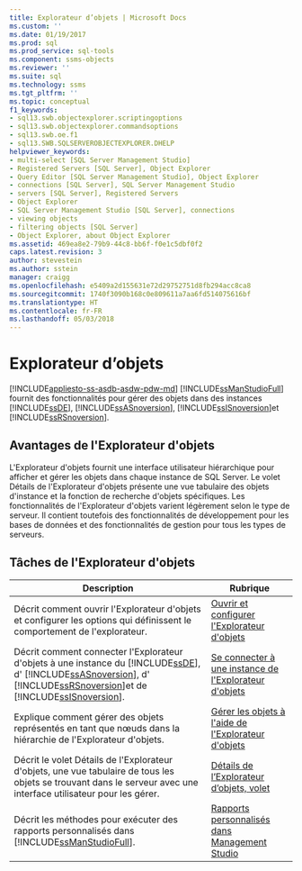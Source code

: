```yaml
---
title: Explorateur d’objets | Microsoft Docs
ms.custom: ''
ms.date: 01/19/2017
ms.prod: sql
ms.prod_service: sql-tools
ms.component: ssms-objects
ms.reviewer: ''
ms.suite: sql
ms.technology: ssms
ms.tgt_pltfrm: ''
ms.topic: conceptual
f1_keywords:
- sql13.swb.objectexplorer.scriptingoptions
- sql13.swb.objectexplorer.commandsoptions
- sql13.swb.oe.f1
- sql13.SWB.SQLSERVEROBJECTEXPLORER.DHELP
helpviewer_keywords:
- multi-select [SQL Server Management Studio]
- Registered Servers [SQL Server], Object Explorer
- Query Editor [SQL Server Management Studio], Object Explorer
- connections [SQL Server], SQL Server Management Studio
- servers [SQL Server], Registered Servers
- Object Explorer
- SQL Server Management Studio [SQL Server], connections
- viewing objects
- filtering objects [SQL Server]
- Object Explorer, about Object Explorer
ms.assetid: 469ea8e2-79b9-44c8-bb6f-f0e1c5dbf0f2
caps.latest.revision: 3
author: stevestein
ms.author: sstein
manager: craigg
ms.openlocfilehash: e5409a2d155631e72d29752751d8fb294acc8ca8
ms.sourcegitcommit: 1740f3090b168c0e809611a7aa6fd514075616bf
ms.translationtype: HT
ms.contentlocale: fr-FR
ms.lasthandoff: 05/03/2018
---
```

# <a name="object-explorer"></a>Explorateur d’objets
[!INCLUDE[appliesto-ss-asdb-asdw-pdw-md](../../includes/appliesto-ss-asdb-asdw-pdw-md.md)]
[!INCLUDE[ssManStudioFull](../../includes/ssmanstudiofull_md.md)] fournit des fonctionnalités pour gérer des objets dans des instances [!INCLUDE[ssDE](../../includes/ssde_md.md)], [!INCLUDE[ssASnoversion](../../includes/ssasnoversion_md.md)], [!INCLUDE[ssISnoversion](../../includes/ssisnoversion_md.md)]et [!INCLUDE[ssRSnoversion](../../includes/ssrsnoversion_md.md)].  
  
## <a name="benefits-of-object-explorer"></a>Avantages de l'Explorateur d'objets  
L'Explorateur d'objets fournit une interface utilisateur hiérarchique pour afficher et gérer les objets dans chaque instance de SQL Server. Le volet Détails de l'Explorateur d'objets présente une vue tabulaire des objets d'instance et la fonction de recherche d'objets spécifiques. Les fonctionnalités de l'Explorateur d'objets varient légèrement selon le type de serveur. Il contient toutefois des fonctionnalités de développement pour les bases de données et des fonctionnalités de gestion pour tous les types de serveurs.  
  
## <a name="object-explorer-tasks"></a>Tâches de l'Explorateur d'objets  
  
|Description|Rubrique|  
|---------------|---------|  
|Décrit comment ouvrir l'Explorateur d'objets et configurer les options qui définissent le comportement de l'explorateur.|[Ouvrir et configurer l'Explorateur d'objets](../../ssms/object/open-and-configure-object-explorer.md)|  
|Décrit comment connecter l'Explorateur d'objets à une instance du [!INCLUDE[ssDE](../../includes/ssde_md.md)], d' [!INCLUDE[ssASnoversion](../../includes/ssasnoversion_md.md)], d' [!INCLUDE[ssRSnoversion](../../includes/ssrsnoversion_md.md)]et de [!INCLUDE[ssISnoversion](../../includes/ssisnoversion_md.md)].|[Se connecter à une instance de l'Explorateur d'objets](../../ssms/object/connect-to-an-instance-from-object-explorer.md)|  
|Explique comment gérer des objets représentés en tant que nœuds dans la hiérarchie de l'Explorateur d'objets.|[Gérer les objets à l'aide de l'Explorateur d'objets](../../ssms/object/manage-objects-by-using-object-explorer.md)|  
|Décrit le volet Détails de l'Explorateur d'objets, une vue tabulaire de tous les objets se trouvant dans le serveur avec une interface utilisateur pour les gérer.|[Détails de l’Explorateur d’objets, volet](../../ssms/object/object-explorer-details-pane.md)|  
|Décrit les méthodes pour exécuter des rapports personnalisés dans [!INCLUDE[ssManStudioFull](../../includes/ssmanstudiofull_md.md)].|[Rapports personnalisés dans Management Studio](../../ssms/object/custom-reports-in-management-studio.md)|  
  
